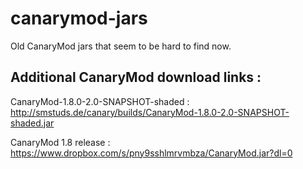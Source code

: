 # canarymod-jars
Old CanaryMod jars that seem to be hard to find now.

## Additional CanaryMod download links :

CanaryMod-1.8.0-2.0-SNAPSHOT-shaded : http://smstuds.de/canary/builds/CanaryMod-1.8.0-2.0-SNAPSHOT-shaded.jar

CanaryMod 1.8 release : https://www.dropbox.com/s/pny9sshlmrvmbza/CanaryMod.jar?dl=0
